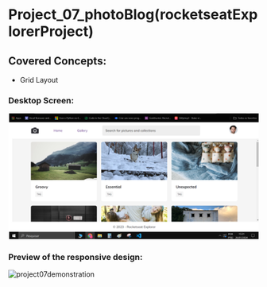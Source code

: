 # Project_07_photoBlog(rocketseatExplorerProject)
## Covered Concepts:
- Grid Layout

### Desktop Screen:
![Project06_desktop_screen](https://github.com/Felipevhm/html-css-js-react-node/blob/main/Project_07_photoBlog_(rocketseatExplorerProject)/preview/preview_photoblog.png)

### Preview of the responsive design:
![project07demonstration](https://github.com/Felipevhm/html-css-js-react-node/blob/main/Project_07_photoBlog_(rocketseatExplorerProject)/preview/preview_photoblog.gif)
